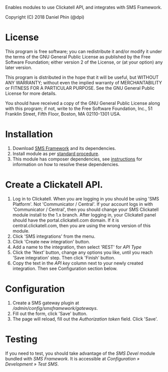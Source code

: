 Enables modules to use Clickatell API, and integrates with SMS Framework.

Copyright (C) 2018 Daniel Phin (@dpi)

# License

This program is free software; you can redistribute it and/or modify
it under the terms of the GNU General Public License as published by
the Free Software Foundation; either version 2 of the License, or
(at your option) any later version.

This program is distributed in the hope that it will be useful,
but WITHOUT ANY WARRANTY; without even the implied warranty of
MERCHANTABILITY or FITNESS FOR A PARTICULAR PURPOSE.  See the
GNU General Public License for more details.

You should have received a copy of the GNU General Public License along
with this program; if not, write to the Free Software Foundation, Inc.,
51 Franklin Street, Fifth Floor, Boston, MA 02110-1301 USA.

# Installation

 1. Download [SMS Framework][sms-framework] and its dependencies.
 2. Install module as per [standard procedure][drupal-module-install].
 3. This module has composer dependencies, see [instructions][composer-dependencies]
    for information on how to resolve these dependencies.

# Create a Clickatell API.

 1. Log in to Clickatell. When you are logging in you should be using 
    'SMS Platform'. Not 'Communicator / Central'. If your account logs in with
    'Communicator / Central', then you should change your SMS Clickatell module
    install to the 1.x branch.
    After logging in, your Clickatell panel should have the 
    portal.clickatell.com domain. If it is central.clickatell.com, then you are
    using the wrong version of this module.
 2. Click 'SMS integrations' from the menu.
 3. Click 'Create new integration' button.
 4. Add a name to the integration, then select 'REST' for _API Type_
 5. Click the 'Next' button, change any options you like, until you reach
    'Save integration' step. Then click 'Finish' button.
 6. Copy the text in the _API key_ column next to your newly created
    integration. Then see Configuration section below.    

# Configuration

 1. Create a SMS gateway plugin at _/admin/config/smsframework/gateways_.
 2. Fill out the form, click 'Save' button.
 3. The page will reload, fill out the _Authorization token_ field. Click 
    'Save'.
    
# Testing

If you need to test, you should take advantage of the _SMS Devel_ module
bundled with _SMS Framework_. It is accessible at _Configuration » Development »
Test SMS_.

[sms-framework]: https://drupal.org/project/smsframework
[drupal-module-install]: https://www.drupal.org/docs/8/extending-drupal/installing-contributed-modules "Installing Contributed Modules"
[composer-dependencies]: https://www.drupal.org/docs/8/extending-drupal/installing-modules-composer-dependencies "Installing modules' Composer dependencies"
